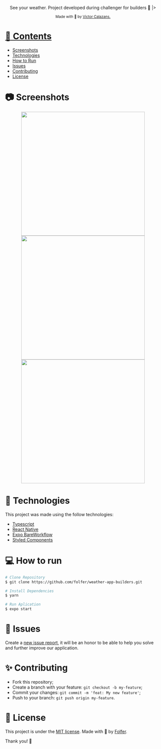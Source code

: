 
<p align="center">
  See your weather. Project developed during challenger for builders 💖 |>
</p>

<div align="center">
  <sub> Made with 💖 by
    <a href="https://github.com/folfer">Victor Calazans.
  </sub>
</div>

# 📌 Contents

* [Screenshots](#camera-screenshot) 
* [Technologies](#rocket-technologies) 
* [How to Run](#computer-how-to-run)
* [Issues](#bug-issues)
* [Contributing](#sparkles-issues)
* [License](#page_facing_up-license)

# :camera: Screenshots
<div align="center">
   <img src="./screenshots/3.jpeg" width="400px">
   <img src="./screenshots/1.jpeg" width="400px">
   <img src="./screenshots/2.jpeg" width="400px">
</div>

# :rocket: Technologies
This project was made using the follow technologies:

* [Typescript](https://www.typescriptlang.org/)      
* [React Native](https://reactjs.org/)   
* [Expo BareWorkflow](https://reactjs.org/)
* [Styled Components](https://styled-components.com/)

# :computer: How to run

```bash
# Clone Repository
$ git clone https://github.com/folfer/weather-app-builders.git
```

```bash
# Install Dependencies
$ yarn

# Run Aplication
$ expo start
```

# :bug: Issues

Create a <a href="https://github.com/folfer/weather-app-builders/issues">new issue report</a>, it will be an honor to be able to help you solve and further improve our application.

# :sparkles: Contributing

- Fork this repository;
- Create a branch with your feature: `git checkout -b my-feature`;
- Commit your changes: `git commit -m 'feat: My new feature'`;
- Push to your branch: `git push origin my-feature`.

# :page_facing_up: License

This project is under the [MIT license](./LICENSE).
Made with 💖 by [Folfer](https://www.linkedin.com/in/victorcalazansramos/). 

Thank you! 🌠
